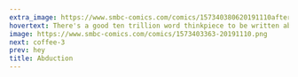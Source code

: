 ```yaml
---
extra_image: https://www.smbc-comics.com/comics/157340380620191110after.png
hovertext: There's a good ten trillion word thinkpiece to be written about how all conspiracy theories are at their core delusions of grandeur.
image: https://www.smbc-comics.com/comics/1573403363-20191110.png
next: coffee-3
prev: hey
title: Abduction
---
```

